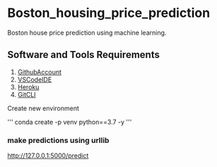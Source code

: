 # Boston_housing_price_prediction
Boston house price prediction using machine learning.

## Software and Tools Requirements
1. [GithubAccount](https://github.com/)
2. [VSCodeIDE](https://vscode.com/)
3. [Heroku](https://heroku.com/)
4. [GitCLI](https://git-scm.com/book/en/v2/Getting-Started-the-Command-Line)

Create new environment 

'''
conda create -p venv python==3.7 -y
'''

### make predictions using urllib
http://127.0.0.1:5000/predict

